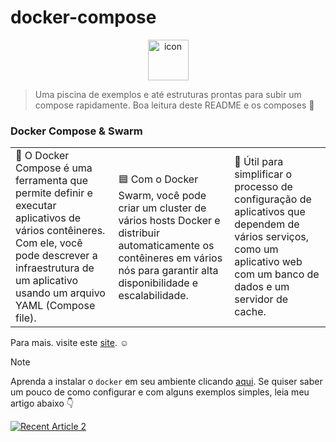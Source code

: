 # docker-compose

<div align="center" style="align-items: flex-start;"><img src="https://techstack-generator.vercel.app/docker-icon.svg" alt="icon" width="65" height="65" /></div>

> Uma piscina de exemplos e até estruturas prontas para subir um compose rapidamente. Boa leitura deste README e os composes 👻

### Docker Compose & Swarm


<table>
  <tr>
    <td>
      🔵 O Docker Compose é uma ferramenta que permite definir e executar aplicativos de vários contêineres. Com ele, você pode descrever a infraestrutura de um aplicativo usando um arquivo YAML (Compose file).
    </td>
    <td>
      🟦 Com o Docker Swarm, você pode criar um cluster de vários hosts Docker e distribuir automaticamente os contêineres em vários nós para garantir alta disponibilidade e escalabilidade.
    </td>
    <td>
      🔷 Útil para simplificar o processo de configuração de aplicativos que dependem de vários serviços, como um aplicativo web com um banco de dados e um servidor de cache.
    </td>
  </tr>
</table>

Para mais. visite este <a href="https://www.docker.com/">site</a>. ☺️
> [!NOTE]
> Aprenda a instalar o `docker` em seu ambiente clicando <a href="https://github.com/joao-prs/docker-compose/blob/main/README_INSTALL.md">aqui</a>. Se quiser saber um pouco de como configurar e com alguns exemplos simples, leia meu artigo abaixo 👇

<a target="_blank" href="https://github-readme-medium-recent-article.vercel.app/medium/@joao-prs/2"><img src="https://github-readme-medium-recent-article.vercel.app/medium/@joao-prs/2" alt="Recent Article 2"> 
